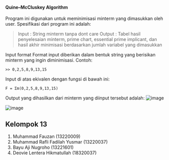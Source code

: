 #### Quine–McCluskey Algorithm ####
Program ini digunakan untuk meminimisasi minterm yang dimasukkan oleh user. Spesifikasi dari program ini adalah:
> Input  : String minterm tanpa dont care
> Output : Tabel hasil penyelesaian minterm, prime chart, essential prime implicant, dan hasil akhir minimisasi berdasarkan jumlah variabel yang dimasukkan

Input format
Format input diberikan dalam bentuk string yang berisikan minterm yang ingin diminimisasi. Contoh:

	>> 0,2,5,8,9,13,15

Input di atas ekivalen dengan fungsi di bawah ini:

	F = Σm(0,2,5,8,9,13,15)

Output yang dihasilkan dari minterm yang diinput tersebut adalah:
![image](https://user-images.githubusercontent.com/85777524/169428185-373960ee-844f-4c67-bf6e-5cac589ab0eb.png)

![image](https://user-images.githubusercontent.com/85777524/169428222-6af21f7a-12a6-453b-8cb0-18c292add2f4.png)


## Kelompok 13
1. Muhammad Fauzan (13220009)
2. Muhammad Rafli Fadilah Yusmar (13220037)
3. Bayu Aji Nugroho (13221601)
4. Deovie Lentera Hikmatullah (18320037)

